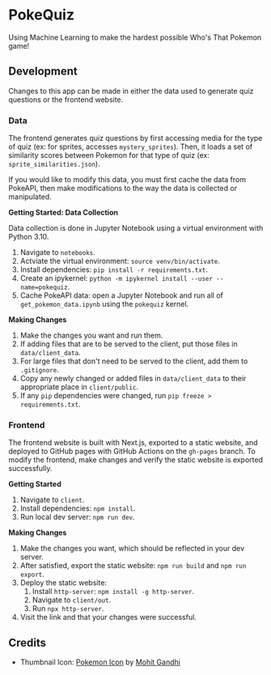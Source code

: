 # PokeQuiz

Using Machine Learning to make the hardest possible Who's That Pokemon game!

## Development

Changes to this app can be made in either the data used to generate quiz questions or the frontend website.

### Data

The frontend generates quiz questions by first accessing media for the type of quiz (ex: for sprites, accesses `mystery_sprites`). Then, it loads a set of similarity scores between Pokemon for that type of quiz (ex: `sprite_similarities.json`).

If you would like to modify this data, you must first cache the data from PokeAPI, then make modifications to the way the data is collected or manipulated.

**Getting Started: Data Collection**

Data collection is done in Jupyter Notebook using a virtual environment with Python 3.10.

1. Navigate to `notebooks`.
2. Actviate the virtual environment: `source venv/bin/activate`.
3. Install dependencies: `pip install -r requirements.txt`.
4. Create an ipykernel: `python -m ipykernel install --user --name=pokequiz`.
5. Cache PokeAPI data: open a Jupyter Notebook and run all of `get_pokemon_data.ipynb` using the `pokequiz` kernel.

**Making Changes**

1. Make the changes you want and run them.
2. If adding files that are to be served to the client, put those files in `data/client_data`.
3. For large files that don't need to be served to the client, add them to `.gitignore`.
4. Copy any newly changed or added files in `data/client_data` to their appropriate place in `client/public`.
5. If any `pip` dependencies were changed, run `pip freeze > requirements.txt`.

### Frontend

The frontend website is built with Next.js, exported to a static website, and deployed to GitHub pages with GitHub Actions on the `gh-pages` branch. To modify the frontend, make changes and verify the static website is exported successfully.

**Getting Started**

1. Navigate to `client`.
2. Install dependencies: `npm install`.
3. Run local dev server: `npm run dev`.

**Making Changes**

1. Make the changes you want, which should be reflected in your dev server.
2. After satisfied, export the static website: `npm run build` and `npm run export`.
3. Deploy the static website:
    1. Install `http-server`: `npm install -g http-server`.
    2. Navigate to `client/out`.
    3. Run `npx http-server`.
4. Visit the link and that your changes were successful.

## Credits

* Thumbnail Icon: <a href="https://iconscout.com/icons/pokemon" target="_blank">Pokemon Icon</a> by <a href="https://iconscout.com/contributors/mcgandhi61" target="_blank">Mohit Gandhi</a>

